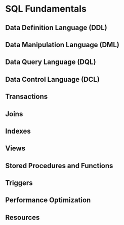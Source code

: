 # SQL Fundamentals

## Data Definition Language (DDL)

## Data Manipulation Language (DML)

## Data Query Language (DQL)

## Data Control Language (DCL)

## Transactions

## Joins

## Indexes

## Views

## Stored Procedures and Functions

## Triggers

## Performance Optimization

## Resources
